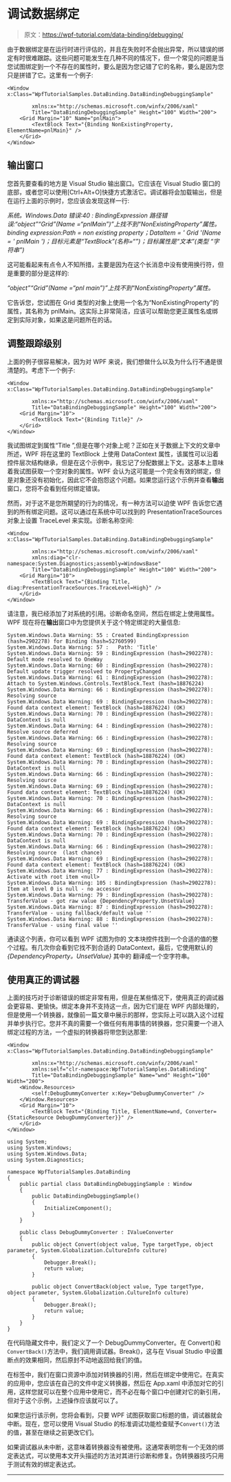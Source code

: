 # 调试数据绑定

> 原文：<https://wpf-tutorial.com/data-binding/debugging/>

由于数据绑定是在运行时进行评估的，并且在失败时不会抛出异常，所以错误的绑定有时很难跟踪。这些问题可能发生在几种不同的情况下，但一个常见的问题是当您试图绑定到一个不存在的属性时，要么是因为您记错了它的名称，要么是因为您只是拼错了它。这里有一个例子:

```
<Window x:Class="WpfTutorialSamples.DataBinding.DataBindingDebuggingSample"

        xmlns:x="http://schemas.microsoft.com/winfx/2006/xaml"
        Title="DataBindingDebuggingSample" Height="100" Width="200">
    <Grid Margin="10" Name="pnlMain">
		<TextBlock Text="{Binding NonExistingProperty, ElementName=pnlMain}" />
	</Grid>
</Window>
```

## 输出窗口

您首先要查看的地方是 Visual Studio 输出窗口。它应该在 Visual Studio 窗口的底部，或者您可以使用[Ctrl+Alt+O]快捷方式激活它。调试器将会加载输出，但是在运行上面的示例时，您应该会发现这样一行:

*系统。Windows.Data 错误:40 : BindingExpression 路径错误:“object”“Grid”(Name =“pnlMain”)”上找不到“NonExistingProperty”属性。 binding expression:Path = non existing property；DataItem = ' Grid '(Name = ' pnlMain ')；目标元素是“TextBlock”(名称=“”)；目标属性是“文本”(类型 “字符串”)*

这可能看起来有点令人不知所措，主要是因为在这个长消息中没有使用换行符，但是重要的部分是这样的:

<input type="hidden" name="IL_IN_ARTICLE">

*“object”“Grid”(Name =“pnl main”)”上找不到“NonExistingProperty”属性。*

它告诉您，您试图在 Grid 类型的对象上使用一个名为“NonExistingProperty”的属性，其名称为 pnlMain。这实际上非常简洁，应该可以帮助您更正属性名或绑定到实际对象，如果这是问题所在的话。

## 调整跟踪级别

上面的例子很容易解决，因为对 WPF 来说，我们想做什么以及为什么行不通是很清楚的。考虑下一个例子:

```
<Window x:Class="WpfTutorialSamples.DataBinding.DataBindingDebuggingSample"

        xmlns:x="http://schemas.microsoft.com/winfx/2006/xaml"
        Title="DataBindingDebuggingSample" Height="100" Width="200">
    <Grid Margin="10">
		<TextBlock Text="{Binding Title}" />
	</Grid>
</Window>
```

我试图绑定到属性“Title ”,但是在哪个对象上呢？正如在关于数据上下文的文章中所述，WPF 将在这里的 TextBlock 上使用 DataContext 属性，该属性可以沿着控件层次结构继承，但是在这个示例中，我忘记了分配数据上下文。这基本上意味着我试图获取一个空对象的属性。WPF 会认为这可能是一个完全有效的绑定，但是对象还没有初始化，因此它不会抱怨这个问题。如果您运行这个示例并查看**输出**窗口，您将不会看到任何绑定错误。

然而，对于这不是您所期望的行为的情况，有一种方法可以迫使 WPF 告诉您它遇到的所有绑定问题。这可以通过在系统中可以找到的 PresentationTraceSources 对象上设置 TraceLevel 来实现。诊断名称空间:

```
<Window x:Class="WpfTutorialSamples.DataBinding.DataBindingDebuggingSample"

        xmlns:x="http://schemas.microsoft.com/winfx/2006/xaml"
        xmlns:diag="clr-namespace:System.Diagnostics;assembly=WindowsBase"
        Title="DataBindingDebuggingSample" Height="100" Width="200">
    <Grid Margin="10">
		<TextBlock Text="{Binding Title, diag:PresentationTraceSources.TraceLevel=High}" />
	</Grid>
</Window>
```

请注意，我已经添加了对系统的引用。诊断命名空间，然后在绑定上使用属性。WPF 现在将在**输出**窗口中为您提供关于这个特定绑定的大量信息:

```
System.Windows.Data Warning: 55 : Created BindingExpression (hash=2902278) for Binding (hash=52760599)
System.Windows.Data Warning: 57 :   Path: 'Title'
System.Windows.Data Warning: 59 : BindingExpression (hash=2902278): Default mode resolved to OneWay
System.Windows.Data Warning: 60 : BindingExpression (hash=2902278): Default update trigger resolved to PropertyChanged
System.Windows.Data Warning: 61 : BindingExpression (hash=2902278): Attach to System.Windows.Controls.TextBlock.Text (hash=18876224)
System.Windows.Data Warning: 66 : BindingExpression (hash=2902278): Resolving source
System.Windows.Data Warning: 69 : BindingExpression (hash=2902278): Found data context element: TextBlock (hash=18876224) (OK)
System.Windows.Data Warning: 70 : BindingExpression (hash=2902278): DataContext is null
System.Windows.Data Warning: 64 : BindingExpression (hash=2902278): Resolve source deferred
System.Windows.Data Warning: 66 : BindingExpression (hash=2902278): Resolving source
System.Windows.Data Warning: 69 : BindingExpression (hash=2902278): Found data context element: TextBlock (hash=18876224) (OK)
System.Windows.Data Warning: 70 : BindingExpression (hash=2902278): DataContext is null
System.Windows.Data Warning: 66 : BindingExpression (hash=2902278): Resolving source
System.Windows.Data Warning: 69 : BindingExpression (hash=2902278): Found data context element: TextBlock (hash=18876224) (OK)
System.Windows.Data Warning: 70 : BindingExpression (hash=2902278): DataContext is null
System.Windows.Data Warning: 66 : BindingExpression (hash=2902278): Resolving source
System.Windows.Data Warning: 69 : BindingExpression (hash=2902278): Found data context element: TextBlock (hash=18876224) (OK)
System.Windows.Data Warning: 70 : BindingExpression (hash=2902278): DataContext is null
System.Windows.Data Warning: 66 : BindingExpression (hash=2902278): Resolving source  (last chance)
System.Windows.Data Warning: 69 : BindingExpression (hash=2902278): Found data context element: TextBlock (hash=18876224) (OK)
System.Windows.Data Warning: 77 : BindingExpression (hash=2902278): Activate with root item <null>
System.Windows.Data Warning: 105 : BindingExpression (hash=2902278):   Item at level 0 is null - no accessor
System.Windows.Data Warning: 79 : BindingExpression (hash=2902278): TransferValue - got raw value {DependencyProperty.UnsetValue}
System.Windows.Data Warning: 87 : BindingExpression (hash=2902278): TransferValue - using fallback/default value ''
System.Windows.Data Warning: 88 : BindingExpression (hash=2902278): TransferValue - using final value ''
```

通读这个列表，你可以看到 WPF 试图为你的 文本块控件找到一个合适的值的整个过程。有几次你会看到它找不到合适的 DataContext，最后，它使用默认的 *{DependencyProperty。UnsetValue}* 其中的 翻译成一个空字符串。

## 使用真正的调试器

上面的技巧对于诊断错误的绑定非常有用，但是在某些情况下，使用真正的调试器会更容易、更愉快。绑定本身并不支持这一点，因为它们是在 WPF 内部处理的，但是使用一个转换器，就像前一篇文章中展示的那样，您实际上可以跳入这个过程并单步执行它。您并不真的需要一个做任何有用事情的转换器，您只需要一个进入绑定过程的方法，一个虚拟的转换器将带您到达那里:

```
<Window x:Class="WpfTutorialSamples.DataBinding.DataBindingDebuggingSample"

        xmlns:x="http://schemas.microsoft.com/winfx/2006/xaml"
        xmlns:self="clr-namespace:WpfTutorialSamples.DataBinding"
        Title="DataBindingDebuggingSample" Name="wnd" Height="100" Width="200">
	<Window.Resources>
		<self:DebugDummyConverter x:Key="DebugDummyConverter" />
	</Window.Resources>
    <Grid Margin="10">
		<TextBlock Text="{Binding Title, ElementName=wnd, Converter={StaticResource DebugDummyConverter}}" />
	</Grid>
</Window>
```

```
using System;
using System.Windows;
using System.Windows.Data;
using System.Diagnostics;

namespace WpfTutorialSamples.DataBinding
{
	public partial class DataBindingDebuggingSample : Window
	{
		public DataBindingDebuggingSample()
		{
			InitializeComponent();
		}
	}

	public class DebugDummyConverter : IValueConverter
	{
		public object Convert(object value, Type targetType, object parameter, System.Globalization.CultureInfo culture)
		{
			Debugger.Break();
			return value;
		}

		public object ConvertBack(object value, Type targetType, object parameter, System.Globalization.CultureInfo culture)
		{
			Debugger.Break();
			return value;
		}
	}
}
```

在代码隐藏文件中，我们定义了一个 DebugDummyConverter。在 Convert()和`ConvertBack()`方法中，我们调用调试器。Break()，这与在 Visual Studio 中设置断点的效果相同，然后原封不动地返回给我们的值。

在标签中，我们在窗口资源中添加对转换器的引用，然后在绑定中使用它。在真实的应用中，您应该在自己的文件中定义转换器，然后在 App.xaml 中添加对它的引用，这样您就可以在整个应用中使用它，而不必在每个窗口中创建对它的新引用，但对于这个示例，上述操作应该就可以了。

如果您运行该示例，您将会看到，只要 WPF 试图获取窗口标题的值，调试器就会中断。现在，您可以使用 Visual Studio 的标准调试功能检查赋予`Convert()`方法的值，甚至在继续之前更改它们。

如果调试器从未中断，这意味着转换器没有被使用。这通常表明您有一个无效的绑定表达式，可以使用本文开头描述的方法对其进行诊断和修复。伪转换器技巧只用于测试有效的绑定表达式。

* * *